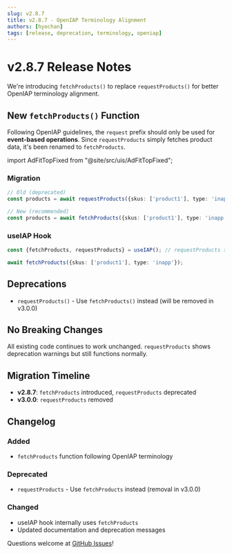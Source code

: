 ```yaml
---
slug: v2.8.7
title: v2.8.7 - OpenIAP Terminology Alignment
authors: [hyochan]
tags: [release, deprecation, terminology, openiap]
---
```


# v2.8.7 Release Notes

We're introducing `fetchProducts()` to replace `requestProducts()` for better OpenIAP terminology alignment.

## New `fetchProducts()` Function

Following OpenIAP guidelines, the `request` prefix should only be used for **event-based operations**. Since `requestProducts` simply fetches product data, it's been renamed to `fetchProducts`.

<!-- truncate -->

import AdFitTopFixed from "@site/src/uis/AdFitTopFixed";

<AdFitTopFixed />

### Migration

```typescript
// Old (deprecated)
const products = await requestProducts({skus: ['product1'], type: 'inapp'});

// New (recommended)
const products = await fetchProducts({skus: ['product1'], type: 'inapp'});
```

### useIAP Hook

```typescript
const {fetchProducts, requestProducts} = useIAP(); // requestProducts still works but deprecated

await fetchProducts({skus: ['product1'], type: 'inapp'});
```

## Deprecations

- `requestProducts()` - Use `fetchProducts()` instead (will be removed in v3.0.0)

## No Breaking Changes

All existing code continues to work unchanged. `requestProducts` shows deprecation warnings but still functions normally.

## Migration Timeline

- **v2.8.7**: `fetchProducts` introduced, `requestProducts` deprecated
- **v3.0.0**: `requestProducts` removed

## Changelog

### Added

- `fetchProducts` function following OpenIAP terminology

### Deprecated

- `requestProducts` - Use `fetchProducts` instead (removal in v3.0.0)

### Changed

- useIAP hook internally uses `fetchProducts`
- Updated documentation and deprecation messages

Questions welcome at [GitHub Issues](https://github.com/hyochan/expo-iap/issues)!
